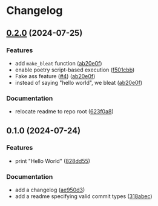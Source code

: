 # Changelog

## [0.2.0](https://github.com/manudawber/rp-hello-world/compare/v0.1.0...v0.2.0) (2024-07-25)


### Features

* add `make_bleat` function ([ab20e0f](https://github.com/manudawber/rp-hello-world/commit/ab20e0fdec6e37f1ec6ea1ed811f62d72310495c))
* enable poetry script-based execution ([f501cbb](https://github.com/manudawber/rp-hello-world/commit/f501cbb2465c4d62b117dfd70c23ef05df2ea6eb))
* Fake ass feature ([#4](https://github.com/manudawber/rp-hello-world/issues/4)) ([ab20e0f](https://github.com/manudawber/rp-hello-world/commit/ab20e0fdec6e37f1ec6ea1ed811f62d72310495c))
* instead of saying "hello world", we bleat ([ab20e0f](https://github.com/manudawber/rp-hello-world/commit/ab20e0fdec6e37f1ec6ea1ed811f62d72310495c))


### Documentation

* relocate readme to repo root ([623f0a8](https://github.com/manudawber/rp-hello-world/commit/623f0a84f8fabc48e3865fbcc827b536b704c042))

## 0.1.0 (2024-07-24)


### Features

* print "Hello World" ([828dd55](https://github.com/manudawber/rp-hello-world/commit/828dd5529e66d11b71cf065bcf7b63d8a80b7cd2))


### Documentation

* add a changelog ([ae950d3](https://github.com/manudawber/rp-hello-world/commit/ae950d342454e7b8e7995c38a2ec26c11f1cfa8a))
* add a readme specifying valid commit types ([318abec](https://github.com/manudawber/rp-hello-world/commit/318abecf4053cd0136b9273c88cc015b96a44bca))
